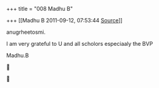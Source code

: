 +++
title = "008 Madhu B"

+++
[[Madhu B	2011-09-12, 07:53:44 [Source](https://groups.google.com/g/bvparishat/c/Q-zPXBi9Nug)]]



anugrheetosmi.

I am very grateful to U and all scholors especiaaly the BVP

Madhu.B





